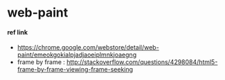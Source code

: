# web-paint

#### ref link
- https://chrome.google.com/webstore/detail/web-paint/emeokgokialpjadjaoeiplmnkjoaegng
- frame by frame : http://stackoverflow.com/questions/4298084/html5-frame-by-frame-viewing-frame-seeking
